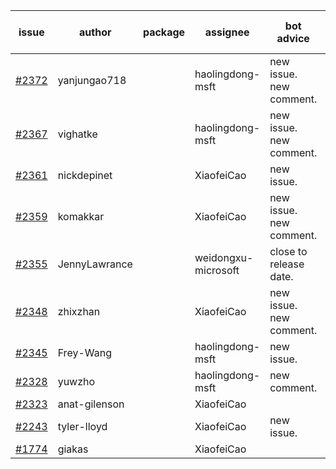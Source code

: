 | issue | author | package | assignee | bot advice | created date of issue | target release date | date from target |
| ------ | ------ | ------ | ------ | ------ | ------ | ------ | :-----: |
| [#2372](https://github.com/Azure/sdk-release-request/issues/2372) | yanjungao718 |  | haolingdong-msft | new issue. new comment. | 01-11 | 01-24 |  |
| [#2367](https://github.com/Azure/sdk-release-request/issues/2367) | vighatke |  | haolingdong-msft | new issue. new comment. | 01-10 | 01-24 |  |
| [#2361](https://github.com/Azure/sdk-release-request/issues/2361) | nickdepinet |  | XiaofeiCao | new issue. | 01-07 | 01-18 |  |
| [#2359](https://github.com/Azure/sdk-release-request/issues/2359) | komakkar |  | XiaofeiCao | new issue. new comment. | 01-07 | 01-24 |  |
| [#2355](https://github.com/Azure/sdk-release-request/issues/2355) | JennyLawrance |  | weidongxu-microsoft | close to release date.  | 01-06 | 01-10 | -2 |
| [#2348](https://github.com/Azure/sdk-release-request/issues/2348) | zhixzhan |  | XiaofeiCao | new issue. new comment. | 01-06 | 01-20 |  |
| [#2345](https://github.com/Azure/sdk-release-request/issues/2345) | Frey-Wang |  | haolingdong-msft | new issue. | 01-06 | 01-20 |  |
| [#2328](https://github.com/Azure/sdk-release-request/issues/2328) | yuwzho |  | haolingdong-msft | new comment. | 12-22 | 01-17 |  |
| [#2323](https://github.com/Azure/sdk-release-request/issues/2323) | anat-gilenson |  | XiaofeiCao |  | 12-19 | 01-03 |  |
| [#2243](https://github.com/Azure/sdk-release-request/issues/2243) | tyler-lloyd |  | XiaofeiCao | new issue. | 11-19 | 11-29 |  |
| [#1774](https://github.com/Azure/sdk-release-request/issues/1774) | giakas |  | XiaofeiCao |  | 07-14 | 07-19 |  |
